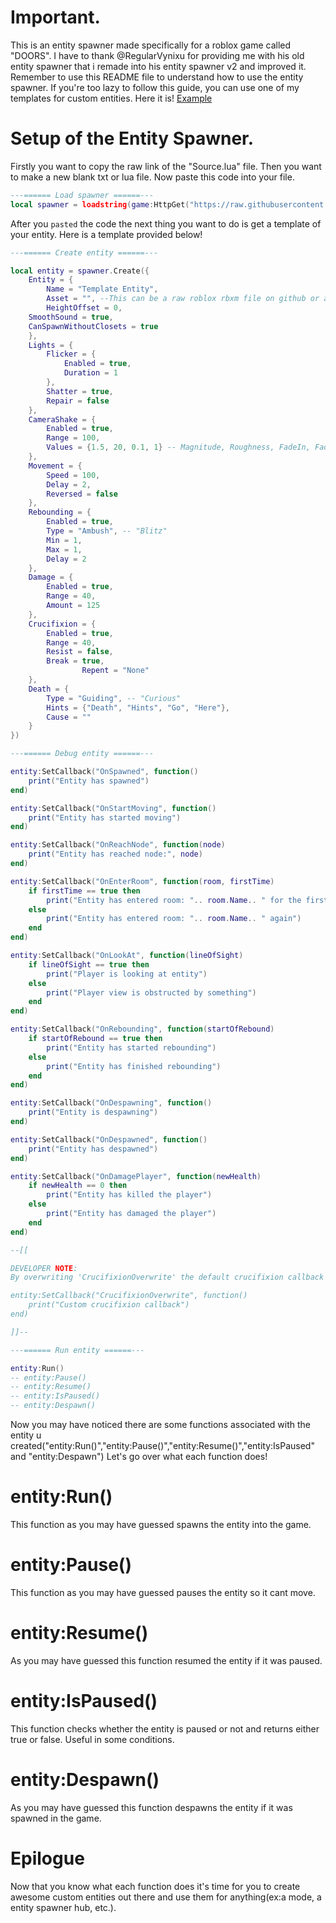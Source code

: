 # Important.
This is an entity spawner made specifically for a roblox game called "DOORS".
I have to thank @RegularVynixu for providing me with his old entity spawner that i remade into his entity spawner v2 and improved it.
Remember to use this README file to understand how to use the entity spawner. If you're too lazy to follow this guide, you can use one of my templates for custom entities. Here it is! [Example](https://github.com/Kiprov/Utilities/blob/main/DOORS/Entity%20Spawner/Example.lua)
# Setup of the Entity Spawner.
Firstly you want to copy the raw link of the "Source.lua" file.
Then you want to make a new blank txt or lua file.
Now paste this code into your file.
```lua
---====== Load spawner ======---
local spawner = loadstring(game:HttpGet("https://raw.githubusercontent.com/Kiprov/Utilities/main/DOORS/Entity%20Spawner/Source.lua"))()
```
After you `pasted` the code the next thing you want to do is get a template of your entity. Here is a template provided below!
```lua
---====== Create entity ======---

local entity = spawner.Create({
	Entity = {
		Name = "Template Entity",
		Asset = "", --This can be a raw roblox rbxm file on github or a "rbxassetid://" model from the marketplace.
		HeightOffset = 0,
    SmoothSound = true,
    CanSpawnWithoutClosets = true
	},
	Lights = {
		Flicker = {
			Enabled = true,
			Duration = 1
		},
		Shatter = true,
		Repair = false
	},
	CameraShake = {
		Enabled = true,
		Range = 100,
		Values = {1.5, 20, 0.1, 1} -- Magnitude, Roughness, FadeIn, FadeOut
	},
	Movement = {
		Speed = 100,
		Delay = 2,
		Reversed = false
	},
	Rebounding = {
		Enabled = true,
		Type = "Ambush", -- "Blitz"
		Min = 1,
		Max = 1,
		Delay = 2
	},
	Damage = {
		Enabled = true,
		Range = 40,
		Amount = 125
	},
	Crucifixion = {
		Enabled = true,
		Range = 40,
		Resist = false,
		Break = true,
                Repent = "None"
	},
	Death = {
		Type = "Guiding", -- "Curious"
		Hints = {"Death", "Hints", "Go", "Here"},
		Cause = ""
	}
})

---====== Debug entity ======---

entity:SetCallback("OnSpawned", function()
    print("Entity has spawned")
end)

entity:SetCallback("OnStartMoving", function()
    print("Entity has started moving")
end)

entity:SetCallback("OnReachNode", function(node)
	print("Entity has reached node:", node)
end)

entity:SetCallback("OnEnterRoom", function(room, firstTime)
    if firstTime == true then
        print("Entity has entered room: ".. room.Name.. " for the first time")
    else
        print("Entity has entered room: ".. room.Name.. " again")
    end
end)

entity:SetCallback("OnLookAt", function(lineOfSight)
	if lineOfSight == true then
		print("Player is looking at entity")
	else
		print("Player view is obstructed by something")
	end
end)

entity:SetCallback("OnRebounding", function(startOfRebound)
    if startOfRebound == true then
        print("Entity has started rebounding")
	else
        print("Entity has finished rebounding")
	end
end)

entity:SetCallback("OnDespawning", function()
    print("Entity is despawning")
end)

entity:SetCallback("OnDespawned", function()
    print("Entity has despawned")
end)

entity:SetCallback("OnDamagePlayer", function(newHealth)
	if newHealth == 0 then
		print("Entity has killed the player")
	else
		print("Entity has damaged the player")
	end
end)

--[[

DEVELOPER NOTE:
By overwriting 'CrucifixionOverwrite' the default crucifixion callback will be replaced with your custom callback.

entity:SetCallback("CrucifixionOverwrite", function()
    print("Custom crucifixion callback")
end)

]]--

---====== Run entity ======---

entity:Run()
-- entity:Pause()
-- entity:Resume()
-- entity:IsPaused()
-- entity:Despawn()
```
Now you may have noticed there are some functions associated with the entity u created("entity:Run()","entity:Pause()","entity:Resume()","entity:IsPaused" and "entity:Despawn")
Let's go over what each function does!
# entity:Run()
This function as you may have guessed spawns the entity into the game.
# entity:Pause()
This function as you may have guessed pauses the entity so it cant move.
# entity:Resume()
As you may have guessed this function resumed the entity if it was paused.
# entity:IsPaused()
This function checks whether the entity is paused or not and returns either true or false. Useful in some conditions.
# entity:Despawn()
As you may have guessed this function despawns the entity if it was spawned in the game.
# Epilogue
Now that you know what each function does it's time for you to create awesome custom entities out there and use them for anything(ex:a mode, a entity spawner hub, etc.).
